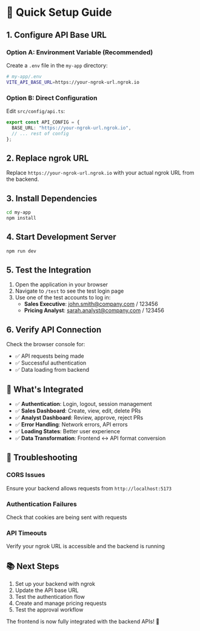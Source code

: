 # 🚀 Quick Setup Guide

## 1. Configure API Base URL

### Option A: Environment Variable (Recommended)

Create a `.env` file in the `my-app` directory:

```bash
# my-app/.env
VITE_API_BASE_URL=https://your-ngrok-url.ngrok.io
```

### Option B: Direct Configuration

Edit `src/config/api.ts`:

```typescript
export const API_CONFIG = {
  BASE_URL: "https://your-ngrok-url.ngrok.io",
  // ... rest of config
};
```

## 2. Replace ngrok URL

Replace `https://your-ngrok-url.ngrok.io` with your actual ngrok URL from the backend.

## 3. Install Dependencies

```bash
cd my-app
npm install
```

## 4. Start Development Server

```bash
npm run dev
```

## 5. Test the Integration

1. Open the application in your browser
2. Navigate to `/test` to see the test login page
3. Use one of the test accounts to log in:
   - **Sales Executive**: john.smith@company.com / 123456
   - **Pricing Analyst**: sarah.analyst@company.com / 123456

## 6. Verify API Connection

Check the browser console for:
- ✅ API requests being made
- ✅ Successful authentication
- ✅ Data loading from backend

## 🎯 What's Integrated

- ✅ **Authentication**: Login, logout, session management
- ✅ **Sales Dashboard**: Create, view, edit, delete PRs
- ✅ **Analyst Dashboard**: Review, approve, reject PRs
- ✅ **Error Handling**: Network errors, API errors
- ✅ **Loading States**: Better user experience
- ✅ **Data Transformation**: Frontend ↔ API format conversion

## 🚨 Troubleshooting

### CORS Issues
Ensure your backend allows requests from `http://localhost:5173`

### Authentication Failures
Check that cookies are being sent with requests

### API Timeouts
Verify your ngrok URL is accessible and the backend is running

## 📚 Next Steps

1. Set up your backend with ngrok
2. Update the API base URL
3. Test the authentication flow
4. Create and manage pricing requests
5. Test the approval workflow

The frontend is now fully integrated with the backend APIs! 🎉 